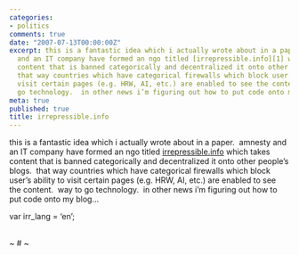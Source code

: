 ```yaml
---
categories:
- politics
comments: true
date: "2007-07-13T00:00:00Z"
excerpt: this is a fantastic idea which i actually wrote about in a paper.  amnesty
  and an IT company have formed an ngo titled [irrepressible.info][1] which takes
  content that is banned categorically and decentralized it onto other people’s blogs. 
  that way countries which have categorical firewalls which block user’s ability to
  visit certain pages (e.g. HRW, AI, etc.) are enabled to see the content.  way to
  go technology.  in other news i’m figuring out how to put code onto my blog…
meta: true
published: true
title: irrepressible.info
---
```


this is a fantastic idea which i actually wrote about in a paper.  amnesty and an IT company have formed an ngo titled [irrepressible.info][1] which takes content that is banned categorically and decentralized it onto other people’s blogs.  that way countries which have categorical firewalls which block user’s ability to visit certain pages (e.g. HRW, AI, etc.) are enabled to see the content.  way to go technology.  in other news i’m figuring out how to put code onto my blog…

 [1]: http://irrepressible.info/

var irr_lang = ‘en’;

   
~ # ~